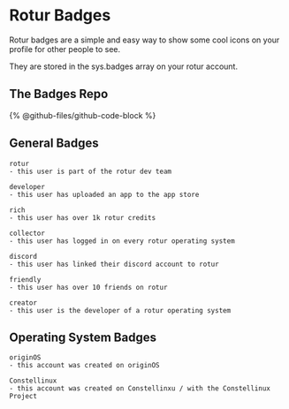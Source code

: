 # Rotur Badges

Rotur badges are a simple and easy way to show some cool icons on your profile for other people to see.

They are stored in the sys.badges array on your rotur account.

## The Badges Repo

{% @github-files/github-code-block %}

## General Badges

```
rotur
- this user is part of the rotur dev team

developer
- this user has uploaded an app to the app store

rich
- this user has over 1k rotur credits

collector
- this user has logged in on every rotur operating system

discord
- this user has linked their discord account to rotur

friendly
- this user has over 10 friends on rotur

creator
- this user is the developer of a rotur operating system
```

## **Operating System Badges**

```
originOS
- this account was created on originOS

Constellinux
- this account was created on Constellinxu / with the Constellinux Project
```
